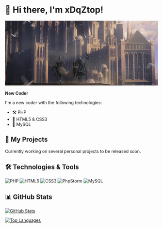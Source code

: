 # 👋 Hi there, I'm xDqZtop!

![Profile Banner](https://github.com/xDqZtop/xDqZtop/blob/main/banner.png?raw=true)

**New Coder**

I'm a new coder with the following technologies:

- 🛠️ PHP
- 🎨 HTML5 & CSS3
- 🔧 MySQL

## 🚀 My Projects

Currently working on several personal projects to be released soon.

## 🛠️ Technologies & Tools

<p align="left">
  <img src="https://img.shields.io/badge/PHP-777BB4?style=for-the-badge&logo=php&logoColor=white" alt="PHP">
  <img src="https://img.shields.io/badge/HTML5-E34F26?style=for-the-badge&logo=html5&logoColor=white" alt="HTML5">
  <img src="https://img.shields.io/badge/CSS3-1572B6?style=for-the-badge&logo=css3&logoColor=white" alt="CSS3">
  <img src="https://img.shields.io/badge/PhpStorm-000000?style=for-the-badge&logo=PhpStorm&logoColor=white" alt="PhpStorm">
  <img src="https://img.shields.io/badge/MySQL-005C84?style=for-the-badge&logo=mysql&logoColor=white" alt="MySQL">
</p>

## 📊 GitHub Stats

[![GitHub Stats](https://github-readme-stats.vercel.app/api?username=xDqZtop&show_icons=true&theme=radical)](https://github.com/xDqZtop)

[![Top Languages](https://github-readme-stats.vercel.app/api/top-langs/?username=xDqZtop&layout=compact&theme=radical)](https://github.com/xDqZtop)
